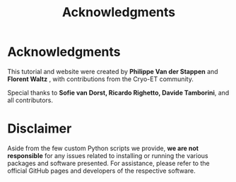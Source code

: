 ﻿---
layout: default
title: "Acknowledgments"
nav_order: 10
---

# Acknowledgments

This tutorial and website were created by **Philippe Van der Stappen** and **Florent Waltz** [](💩), with contributions from the Cryo-ET community.

Special thanks to **Sofie van Dorst, Ricardo Righetto, Davide Tamborini**, and all contributors.

# Disclaimer

Aside from the few custom Python scripts we provide, **we are not responsible** for any issues related to installing or running 
the various packages and software presented. For assistance, please refer to the official GitHub pages and developers of the respective software.


